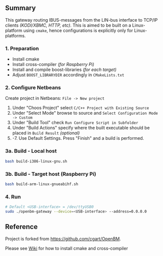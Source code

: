 ## Summary

This gateway routing IBUS-messages from the LIN-bus interface to TCP/IP clients 
*(KODI/XBMC, HTTP, etc)*. This is aimed to be built on a Linux-platform using `cmake`, hence 
configurations is explicitly only for Linux-platforms.

### 1. Preparation

- Install cmake
- Install cross-compiler *(for Raspberry Pi)*
- Install and compile boost-libraries *(for each target)*
- Adjust `BOOST_LIBRARYDIR` accordingly in `CMakeLists.txt`

### 2. Configure Netbeans

Create project in Netbeans: `File -> New project`
1. Under "Choos Project" select `C/C++ Project with Existing Source`
2. Under "Select Mode" browse to source and `Select Configuration Mode -> Custom`
3. Under "Build Tool" check `Run Configure Script in Subfolder`
4. Under "Build Actions" specify where the built executable should be placed in `Build Result` *(optional)*
5. -7. Use Default Settings. Press "Finish" and a build is performed.

### 3a. Build - Local host

```bash
bash build-i386-linux-gnu.sh
```

### 3b. Build - Target host (Raspberry Pi)

```bash
bash build-arm-linux-gnueabihf.sh
```

### 4. Run

```bash
# Default <USB-interface> = /dev/ttyUSB0
sudo ./openbm-gateway --device=<USB-interface> --address=0.0.0.0
```

## Reference

Project is forked from https://github.com/cgart/OpenBM.

Please see [Wiki](http://git.one-infiniteloop.com/larsa/bmw-infotainment/wikis/home) for how to install cmake and cross-compiler
